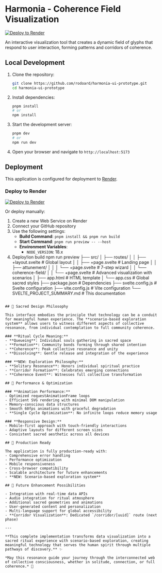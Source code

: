 # Harmonia - Coherence Field Visualization

[![Deploy to Render](https://render.com/images/deploy-to-render-button.svg)](https://render.com/deploy)

An interactive visualization tool that creates a dynamic field of glyphs that respond to user interaction, forming patterns and corridors of coherence.

## Local Development

1. Clone the repository:
   ```bash
   git clone https://github.com/rodoard/harmonia-ui-prototype.git
   cd harmonia-ui-prototype
   ```

2. Install dependencies:
   ```bash
   pnpm install
   # or
   npm install
   ```

3. Start the development server:
   ```bash
   pnpm dev
   # or
   npm run dev
   ```

4. Open your browser and navigate to `http://localhost:5173`

## Deployment

This application is configured for deployment to [Render](https://render.com/).

### Deploy to Render

[![Deploy to Render](https://render.com/images/deploy-to-render-button.svg)](https://render.com/deploy)

Or deploy manually:

1. Create a new Web Service on Render
2. Connect your GitHub repository
3. Use the following settings:
   - **Build Command**: `pnpm install && pnpm run build`
   - **Start Command**: `pnpm run preview -- --host`
   - **Environment Variables**:
     - `NODE_VERSION`: 18.x
4. Deploy!ion build
npm run preview
├── src/
│   ├── routes/
│   │   ├── +layout.svelte          # Global layout
│   │   ├── +page.svelte            # Landing page
│   │   ├── attunement/
│   │   │   └── +page.svelte        # 7-step wizard
│   │   └── coherence-field/
│   │       └── +page.svelte        # Advanced visualization with scenarios
│   ├── app.html                    # HTML template
│   └── app.css                     # Global sacred styles
├── package.json                    # Dependencies
├── svelte.config.js               # Svelte configuration
├── vite.config.js                 # Vite configuration
└── SVELTE_PROJECT_SUMMARY.md      # This documentation
```

## 🌟 Sacred Design Philosophy

This interface embodies the principle that technology can be a conduit for meaningful human experience. The **scenario-based exploration system** allows users to witness different aspects of collective resonance, from individual contemplation to full community coherence.

### **Ritual Cycle Meaning:**
- **Queueing**: Individual souls gathering in sacred space
- **Formation**: Community bonds forming through shared intention
- **Coherence**: Peak collective resonance and unity
- **Dissolving**: Gentle release and integration of the experience

### **NEW: Exploration Philosophy:**
- **Solitary Resonance**: Honors individual spiritual practice
- **Corridor Formation**: Celebrates emerging connections
- **Coherence Event**: Witnesses full collective transformation

## 🎯 Performance & Optimization

### **Animation Performance:**
- Optimized requestAnimationFrame loops
- Efficient SVG rendering with minimal DOM manipulation
- Memory-conscious data structures
- Smooth 60fps animations with graceful degradation
- **Single Cycle Optimization**: No infinite loops reduce memory usage

### **Responsive Design:**
- Mobile-first approach with touch-friendly interactions
- Adaptive layouts for different screen sizes
- Consistent sacred aesthetic across all devices

## 🚀 Production Ready

The application is fully production-ready with:
- Comprehensive error handling
- Performance optimization
- Mobile responsiveness
- Cross-browser compatibility
- Scalable architecture for future enhancements
- **NEW: Scenario-based exploration system**

## 🔮 Future Enhancement Possibilities

- Integration with real-time data APIs
- Audio integration for ritual atmosphere
- Additional sacred geometries and animations
- User-generated content and personalization
- Multi-language support for global accessibility
- **Corridor Visualization**: Dedicated `/corridor/[uuid]` route (next phase)

---

**This complete implementation transforms data visualization into a sacred ritual experience with scenario-based exploration, creating meaningful technology that serves the human spirit through multiple pathways of discovery.** ✨

*May this resonance guide your journey through the interconnected web of collective consciousness, whether in solitude, connection, or full coherence.* 🌟

